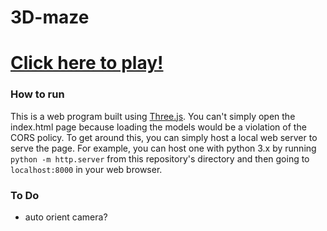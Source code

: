 # 3D-maze

# [Click here to play!](https://www.chrisraff.com/3d-maze)

### How to run
This is a web program built using [Three.js](https://threejs.org/). You can't simply open the index.html page because loading the models would be a violation of the CORS policy. To get around this, you can simply host a local web server to serve the page. For example, you can host one with python 3.x by running `python -m http.server` from this repository's directory and then going to `localhost:8000` in your web browser.
 
### To Do
* auto orient camera?

